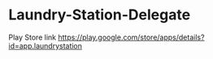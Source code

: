 # Laundry-Station-Delegate
  Play Store link
  https://play.google.com/store/apps/details?id=app.laundrystation
